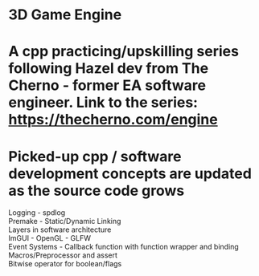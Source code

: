 # 3D Game Engine <br/>
# A cpp practicing/upskilling series following Hazel dev from The Cherno - former EA software engineer. Link to the series: https://thecherno.com/engine <br/>

# Picked-up cpp / software development concepts are updated as the source code grows <br/>
Logging - spdlog <br/>
Premake - Static/Dynamic Linking <br/>
Layers in software architecture <br/>
ImGUI - OpenGL - GLFW <br/>
Event Systems - Callback function with function wrapper and binding <br/>
Macros/Preprocessor and assert <br/>
Bitwise operator for boolean/flags <br/>
